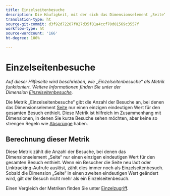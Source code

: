 ```yaml
---
title: Einzelseitenbesuche
description: Die Häufigkeit, mit der sich das Dimensionselement „Seite“ bei einem Besuch nicht geändert hat.
translation-type: ht
source-git-commit: d3f92d72207f027d35f81a4ccf70d01569c3557f
workflow-type: ht
source-wordcount: '166'
ht-degree: 100%

---
```



# Einzelseitenbesuche

*Auf dieser Hilfeseite wird beschrieben, wie „Einzelseitenbesuche“ als Metrik funktioniert. Weitere Informationen finden Sie unter der Dimension [Einzelseitenbesuche](../dimensions/single-page-visits.md).*

Die Metrik „Einzelseitenbesuche“ gibt die Anzahl der Besuche an, bei denen das Dimensionselement [Seite](../dimensions/page.md) nur einen einzigen eindeutigen Wert für den gesamten Besuch enthielt. Diese Metrik ist hilfreich im Zusammenhang mit Dimensionen, in denen Sie kurze Besuche sehen möchten, aber keine so strengen Regeln wie [Absprünge](bounces.md) haben.

## Berechnung dieser Metrik

Diese Metrik zählt die Anzahl der Besuche, bei denen das Dimensionselement „Seite“ nur einen einzigen eindeutigen Wert für den gesamten Besuch enthielt. Wenn ein Besucher die Seite neu lädt oder Linktracking-Aufrufe auslöst, zählt dies immer noch als Einzelseitenbesuch. Sobald die Dimension „Seite“ in einen zweiten eindeutigen Wert geändert wird, gilt der Besuch nicht mehr als ein Einzelseitenbesuch.

Einen Vergleich der Metriken finden Sie unter [Einzelzugriff](single-access.md).
